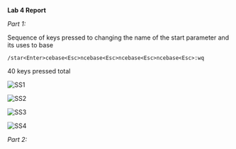 __Lab 4 Report__

*Part 1:*

Sequence of keys pressed to changing the name of the start parameter and its uses to base

```
/star<Enter>cebase<Esc>ncebase<Esc>ncebase<Esc>ncebase<Esc>:wq
```

40 keys pressed total

![SS1](https://lh3.googleusercontent.com/drive-viewer/AFDK6gPQ1le77b8QYhNdmLIrYvsDdLwqOwyCDCisH8QG1Bonpav_p4klh5Hpw0ze67WtwlJ25UxyDIxj7dT5pPurkXdPm44s=w1920-h853)

![SS2](https://lh3.googleusercontent.com/drive-viewer/AFDK6gMxtys3Gkscy36o3zPGUPd2cLxQEbGX8LQTwn20mCOwl6nFeEMSF8Fg0aKku_CYIqxKoUov_v7FRv4wwW9esmI1_VD3jg=w1920-h853)

![SS3](https://lh3.googleusercontent.com/drive-viewer/AFDK6gNlewHY81dUguZM0gnl3yY7Tlqc2v4TT-TFwtMitnOo3pSz92GfznGPj8bCm8YKDPApCRDRMKHnljZnHFIN8GEmddrDEQ=w1920-h853)

![SS4](https://lh3.googleusercontent.com/drive-viewer/AFDK6gOt3PyWgqqbBipmmx2DKnQkbVYSiI2q_EYWxlBuWsXHN8aetRpzcHzwgaGbFJGWzfR2M39wMFMyNxNpwwbbzRtm6DIf2w=w1920-h853)

*Part 2:*
